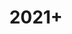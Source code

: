 ---
_build:
    render: "never"
    list: "always"
title: "2021+"
image: /images/about/2021_phone.png
milestones:
  - OCW celebrates its 20th anniversary and two decades of open sharing ([video](https://www.youtube.com/watch?v=8O2EPwUtWyY)).
  - "New OCW platform launches: mobile responsive, enhanced search and more"
  - 440 OCW mirror sites are installed around the world.
  - Over 300 million lifetime visits to OCW website and YouTube channel.
---
